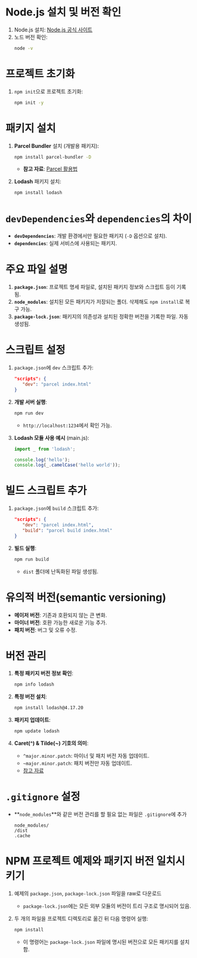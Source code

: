 # Node.js 설치 및 버전 확인

1. Node.js 설치: [Node.js 공식 사이트](https://nodejs.org/en/)
2. 노드 버전 확인:
   ```bash
   node -v
   ```

# 프로젝트 초기화

1. `npm init`으로 프로젝트 초기화:
   ```bash
   npm init -y
   ```

# 패키지 설치

1. **Parcel Bundler** 설치 (개발용 패키지):
   ```bash
   npm install parcel-bundler -D
   ```
   - **참고 자료**: [Parcel 활용법](https://heropy.blog/2018/01/20/parcel-1-start/)

2. **Lodash** 패키지 설치:
   ```bash
   npm install lodash
   ```

# `devDependencies`와 `dependencies`의 차이
- **`devDependencies`**: 개발 환경에서만 필요한 패키지 (`-D` 옵션으로 설치).
- **`dependencies`**: 실제 서비스에 사용되는 패키지.

# 주요 파일 설명

1. **`package.json`**: 프로젝트 명세 파일로, 설치된 패키지 정보와 스크립트 등이 기록됨.
2. **`node_modules`**: 설치된 모든 패키지가 저장되는 폴더. 삭제해도 `npm install`로 복구 가능.
3. **`package-lock.json`**: 패키지의 의존성과 설치된 정확한 버전을 기록한 파일. 자동 생성됨.

# 스크립트 설정

1. `package.json`에 `dev` 스크립트 추가:
   ```json
   "scripts": {
      "dev": "parcel index.html"
   }
   ```

2. **개발 서버 실행**:
   ```bash
   npm run dev
   ```
   - `http://localhost:1234`에서 확인 가능.

3. **Lodash 모듈 사용 예시** (main.js):
   ```javascript
   import _ from 'lodash';

   console.log('hello');
   console.log(_.camelCase('hello world'));
   ```

# 빌드 스크립트 추가

1. `package.json`에 `build` 스크립트 추가:
   ```json
   "scripts": {
      "dev": "parcel index.html",
      "build": "parcel build index.html"
   }
   ```

2. **빌드 실행**:
   ```bash
   npm run build
   ```
   - `dist` 폴더에 난독화된 파일 생성됨.

# 유의적 버전(semantic versioning)

- **메이저 버전**: 기존과 호환되지 않는 큰 변화.
- **마이너 버전**: 호환 가능한 새로운 기능 추가.
- **패치 버전**: 버그 및 오류 수정.

# 버전 관리

1. **특정 패키지 버전 정보 확인**:
   ```bash
   npm info lodash
   ```

2. **특정 버전 설치**:
   ```bash
   npm install lodash@4.17.20
   ```

3. **패키지 업데이트**:
   ```bash
   npm update lodash
   ```

4. **Caret(^) & Tilde(~) 기호의 의미**:
   - `^major.minor.patch`: 마이너 및 패치 버전 자동 업데이트.
   - `~major.minor.patch`: 패치 버전만 자동 업데이트.
   - [참고 자료](https://yiyb-blog.vercel.app/posts/npm-tilde-carrot)

#  `.gitignore` 설정

- **`node_modules`**와 같은 버전 관리를 할 필요 없는 파일은 `.gitignore`에 추가

  ```
  node_modules/
  /dist
  .cache
  ```

# NPM 프로젝트 예제와 패키지 버전 일치시키기

1. 예제의 `package.json`, `package-lock.json` 파일을 raw로 다운로드
   - `package-lock.json`에는 모든 외부 모듈의 버전이 트리 구조로 명시되어 있음.

2. 두 개의 파일을 프로젝트 디렉토리로 옮긴 뒤 다음 명령어 실행:
   ```bash
   npm install
   ```
   - 이 명령어는 `package-lock.json` 파일에 명시된 버전으로 모든 패키지를 설치함.

